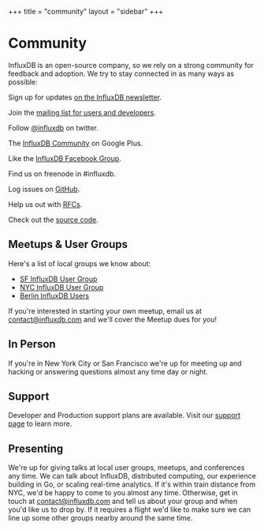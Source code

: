 +++
title = "community"
layout = "sidebar"
+++
# Community

InfluxDB is an open-source company, so we rely on a strong community for feedback and adoption. We try to stay connected in as many ways as possible:

<icon class="fa fa-envelope fa-border fa-2x fa-lg pull-right fa-align-center"></icon>

Sign up for updates <a href="https://errplane.us5.list-manage.com/subscribe/?u=4d17b6adac2728b1ea6e4926b&id=08af34971b" target="_blank">on the InfluxDB newsletter</a>.

<icon class="fa fa-comments fa-border fa-2x fa-lg pull-right fa-align-center"></icon>

Join the [mailing list for users and developers](https://groups.google.com/forum/#!forum/influxdb).

<icon class="fa fa-twitter fa-border fa-2x fa-lg pull-right fa-align-center"></icon>

Follow [@influxdb](https://twitter.com/influxdb) on twitter.

<icon class="fa fa-google-plus fa-border fa-2x fa-lg pull-right fa-align-center"></icon>

The [InfluxDB Community](https://plus.google.com/communities/114507511002042654305) on Google Plus.

<icon class="fa fa-facebook-square fa-border fa-2x fa-lg pull-right fa-align-center"></icon>

Like the [InfluxDB Facebook Group](https://www.facebook.com/influxdb).

<icon class="fa fa-comment fa-border fa-2x fa-lg pull-right fa-align-center"></icon>

Find us on freenode in #influxdb.

<icon class="fa fa-exclamation-circle fa-border fa-2x fa-lg pull-right fa-align-center"></icon>

Log issues on [GitHub](https://github.com/influxdb/influxdb/issues).

Help us out with [RFCs](https://github.com/influxdb/influxdb/labels/RFC).

<icon class="fa fa-github fa-border fa-2x fa-lg pull-right fa-align-center"></icon>

Check out the [source code](https://github.com/influxdb).

## Meetups & User Groups

Here's a list of local groups we know about:

- [SF InfluxDB User Group](http://www.meetup.com/San-Francisco-InfluxDB-Meetup/)
- [NYC InfluxDB User Group](http://www.meetup.com/NYC-InfluxDB-User-Group/)
- [Berlin InfluxDB Users](http://www.meetup.com/Berlin-InfluxDB-Users/)

If you're interested in starting your own meetup, email us at [contact@influxdb.com](mailto:contact@influxdb.com) and we'll cover the Meetup dues for you!

## In Person

If you're in New York City or San Francisco we're up for meeting up and hacking or answering questions almost any time day or night.

## Support

Developer and Production support plans are available. Visit our [support page](/support/index.html) to learn more.

## Presenting

We're up for giving talks at local user groups, meetups, and conferences any time. We can talk about InfluxDB, distributed computing, our experience building in Go, or scaling real-time analytics. If it's within train distance from NYC, we'd be happy to come to you almost any time. Otherwise, get in touch at [contact@influxdb.com](mailto:contact@influxdb.com) and tell us about your group and when you'd like us to drop by. If it requires a flight we'd like to make sure we can line up some other groups nearby around the same time.
